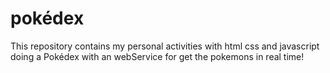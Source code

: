 # pokédex

This repository contains my personal activities with html css and javascript doing a Pokédex with an webService for get the pokemons in real time!


